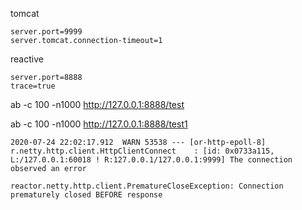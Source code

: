 tomcat
```
server.port=9999
server.tomcat.connection-timeout=1
```

reactive
```
server.port=8888
trace=true
```
ab -c 100 -n1000 http://127.0.0.1:8888/test

ab -c 100 -n1000 http://127.0.0.1:8888/test1

```
2020-07-24 22:02:17.912  WARN 53538 --- [or-http-epoll-8] r.netty.http.client.HttpClientConnect    : [id: 0x0733a115, L:/127.0.0.1:60018 ! R:127.0.0.1/127.0.0.1:9999] The connection observed an error

reactor.netty.http.client.PrematureCloseException: Connection prematurely closed BEFORE response
```
